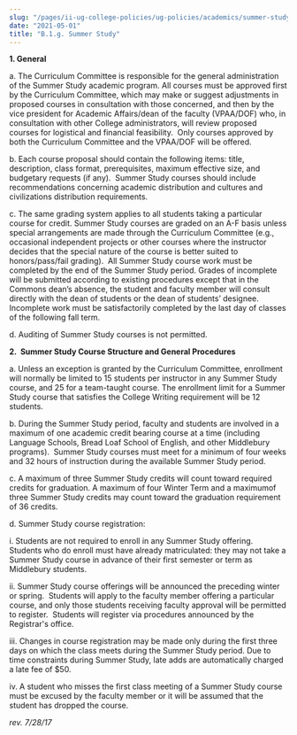```yaml
---
slug: "/pages/ii-ug-college-policies/ug-policies/academics/summer-study"
date: "2021-05-01"
title: "B.1.g. Summer Study"
---
```


**1\. General**

a. The Curriculum Committee is responsible for the general administration of the Summer Study academic program. All courses must be approved first by the Curriculum Committee, which may make or suggest adjustments in proposed courses in consultation with those concerned, and then by the vice president for Academic Affairs/dean of the faculty (VPAA/DOF) who, in consultation with other College administrators, will review proposed courses for logistical and financial feasibility.  Only courses approved by both the Curriculum Committee and the VPAA/DOF will be offered.

b. Each course proposal should contain the following items: title, description, class format, prerequisites, maximum effective size, and budgetary requests (if any).  Summer Study courses should include recommendations concerning academic distribution and cultures and civilizations distribution requirements.    

c. The same grading system applies to all students taking a particular course for credit. Summer Study courses are graded on an A-F basis unless special arrangements are made through the Curriculum Committee (e.g., occasional independent projects or other courses where the instructor decides that the special nature of the course is better suited to honors/pass/fail grading).  All Summer Study course work must be completed by the end of the Summer Study period. Grades of incomplete will be submitted according to existing procedures except that in the Commons dean’s absence, the student and faculty member will consult directly with the dean of students or the dean of students’ designee.  Incomplete work must be satisfactorily completed by the last day of classes of the following fall term.

d. Auditing of Summer Study courses is not permitted.

**2.  Summer Study Course Structure and General Procedures**

a. Unless an exception is granted by the Curriculum Committee, enrollment will normally be limited to 15 students per instructor in any Summer Study course, and 25 for a team-taught course. The enrollment limit for a Summer Study course that satisfies the College Writing requirement will be 12 students.

b. During the Summer Study period, faculty and students are involved in a maximum of one academic credit bearing course at a time (including Language Schools, Bread Loaf School of English, and other Middlebury programs).  Summer Study courses must meet for a minimum of four weeks and 32 hours of instruction during the available Summer Study period.

c. A maximum of three Summer Study credits will count toward required credits for graduation. A maximum of four Winter Term and a maximumof three Summer Study credits may count toward the graduation requirement of 36 credits.

d. Summer Study course registration: 

i. Students are not required to enroll in any Summer Study offering.  Students who do enroll must have already matriculated: they may not take a Summer Study course in advance of their first semester or term as Middlebury students. 

ii. Summer Study course offerings will be announced the preceding winter or spring.  Students will apply to the faculty member offering a particular course, and only those students receiving faculty approval will be permitted to register.  Students will register via procedures announced by the Registrar's office.

iii. Changes in course registration may be made only during the first three days on which the class meets during the Summer Study period. Due to time constraints during Summer Study, late adds are automatically charged a late fee of $50.

iv. A student who misses the first class meeting of a Summer Study course must be <span class="fineprint"></span>excused by the faculty member or it will be assumed that the student has dropped the course.

_rev. 7/28/17_